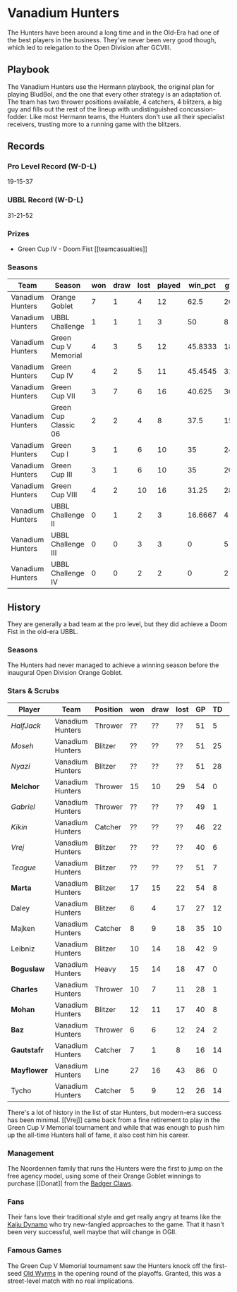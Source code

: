 # Vanadium Hunters

The Hunters have been around a long time and in the Old-Era had one of the best players in the business. They've never been very good though, which led to relegation to the Open Division after GCVIII.

## Playbook

The Vanadium Hunters use the Hermann playbook, the original plan for playing BludBol, and the one that every other strategy is an adaptation of. The team has two thrower positions available, 4 catchers, 4 blitzers, a big guy and fills out the rest of the lineup with undistinguished concussion-fodder. Like most Hermann teams, the Hunters don't use all their specialist receivers, trusting more to a running game with the blitzers.

## Records

### Pro Level Record (W-D-L)

19-15-37

### UBBL Record (W-D-L)

31-21-52

### Prizes

* Green Cup IV - Doom Fist [[teamcasualties]]

### Seasons

| Team             | Season               | won  | draw | lost | played | win_pct | gf   | ga   | cas  | tcdiff | ff   |
|------------------|----------------------|------|------|------|--------|---------|------|------|------|--------|------|
| Vanadium Hunters | Orange Goblet        |    7 |    1 |    4 |     12 |    62.5 |   26 |   21 |   21 |      6 |    4 |
| Vanadium Hunters | UBBL Challenge       |    1 |    1 |    1 |      3 |      50 |    8 |    7 |    7 |      2 |    0 |
| Vanadium Hunters | Green Cup V Memorial |    4 |    3 |    5 |     12 | 45.8333 |   18 |   21 |   14 |     -4 |    2 |
| Vanadium Hunters | Green Cup IV         |    4 |    2 |    5 |     11 | 45.4545 |   31 |   25 |   40 |     30 |   -1 |
| Vanadium Hunters | Green Cup VII        |    3 |    7 |    6 |     16 |  40.625 |   30 |   37 |   27 |      7 |    2 |
| Vanadium Hunters | Green Cup Classic 06 |    2 |    2 |    4 |      8 |    37.5 |   15 |   19 |   10 |     -3 |    1 |
| Vanadium Hunters | Green Cup I          |    3 |    1 |    6 |     10 |      35 |   24 |   27 |   16 |     -6 |    1 |
| Vanadium Hunters | Green Cup III        |    3 |    1 |    6 |     10 |      35 |   20 |   23 |   19 |      3 |   -1 |
| Vanadium Hunters | Green Cup VIII       |    4 |    2 |   10 |     16 |   31.25 |   28 |   40 |   16 |    -13 |   -1 |
| Vanadium Hunters | UBBL Challenge II    |    0 |    1 |    2 |      3 | 16.6667 |    4 |    8 |    2 |     -6 |   -1 |
| Vanadium Hunters | UBBL Challenge III   |    0 |    0 |    3 |      3 |       0 |    5 |   10 |    1 |     -1 |   -2 |
| Vanadium Hunters | UBBL Challenge IV    |    0 |    0 |    2 |      2 |       0 |    2 |    8 |    0 |     -2 |   -1 |

## History

They are generally a bad team at the pro level, but they did achieve a Doom Fist in the old-era UBBL. 

### Seasons

The Hunters had never managed to achieve a winning season before the inaugural Open Division Orange Goblet.

### Stars & Scrubs

| Player     | Team             | Position | won  | draw | lost | GP   | TD   | Comp | Ints | BH   | SI   | Ki   | MVP  | SPP  |
|------------|------------------|----------|------|------|------|------|------|------|------|------|------|------|------|------|
| *HalfJack* | Vanadium Hunters | Thrower |  ?? | ?? | ?? | 51 | 5 | 84 | 0 | 1 | 1 | 0 | 5 | 128 |
| *Moseh* | Vanadium Hunters | Blitzer |  ?? | ?? | ?? | 51 | 25 | 9 | 2 | 6 | 1 | 0 | 4 | 122 |
| *Nyazi* | Vanadium Hunters | Blitzer | ?? | ?? | ?? | 51 | 28 | 5 | 1 | 7 | 3 | 0 | 2 | 121 |
| **Melchor**   | Vanadium Hunters | Thrower  |   15 |   10 |   29 |   54 |    0 |   66 |    0 |    2 |    0 |    0 |    7 |  105 |
| *Gabriel* | Vanadium Hunters | Thrower | ?? | ?? | ?? | 49 | 1 | 62 | 0 | 1 | 1 | 0 | 6 | 99 |
| *Kikin* | Vanadium Hunters | Catcher |  ?? | ?? | ?? | 46 | 22 | 5 | 0 | 0 | 0 | 5 | 98 |
| *Vrej* | Vanadium Hunters | Blitzer | ?? | ?? | ?? | 40 | 6 | 1 | 0 | 10 | 11 | 1 | 6 | 93 |
| *Teague* | Vanadium Hunters | Blitzer |  ?? | ?? | ?? | 51 | 7 | 0 | 1 | 7 | 5 | 5 | 6 | 87 |
| **Marta**     | Vanadium Hunters | Blitzer  |   17 |   15 |   22 |   54 |    8 |    0 |    3 |   11 |    7 |    2 |    2 |   80 |
| Daley    | Vanadium Hunters | Blitzer  |    6 |    4 |   17 |   27 |   12 |    0 |    1 |    2 |    1 |    1 |    3 |   61 |
| Majken   | Vanadium Hunters | Catcher  |    8 |    9 |   18 |   35 |   10 |    3 |    0 |    0 |    0 |    0 |    5 |   58 |
| Leibniz  | Vanadium Hunters | Blitzer  |   10 |   14 |   18 |   42 |    9 |    1 |    0 |    2 |    2 |    1 |    4 |   58 |
| **Boguslaw**  | Vanadium Hunters | Heavy     |   15 |   14 |   18 |   47 |    0 |    1 |    0 |   16 |    6 |    0 |    2 |   55 |
| **Charles**   | Vanadium Hunters | Thrower  |   10 |    7 |   11 |   28 |    1 |   22 |    0 |    1 |    2 |    0 |    4 |   51 |
| **Mohan**     | Vanadium Hunters | Blitzer  |   12 |   11 |   17 |   40 |    8 |    2 |    0 |    4 |    1 |    0 |    3 |   51 |
| **Baz**       | Vanadium Hunters | Thrower  |    6 |    6 |   12 |   24 |    2 |   29 |    0 |    2 |    0 |    0 |    2 |   49 |
| **Gautstafr** | Vanadium Hunters | Catcher  |    7 |    1 |    8 |   16 |   14 |    2 |    2 |    0 |    0 |    0 |    0 |   48 |
| **Mayflower** | Vanadium Hunters | Line  |   27 |   16 |   43 |   86 |    0 |    2 |    2 |    5 |    0 |    1 |    6 |   48 |
| Tycho    | Vanadium Hunters | Catcher  |    5 |    9 |   12 |   26 |   14 |    2 |    1 |    0 |    0 |    0 |    0 |   46 |

There's a lot of history in the list of star Hunters, but modern-era success has been minimal. [[Vrej]] came back from a fine retirement to play in the Green Cup V Memorial tournament and while that was enough to push him up the all-time Hunters hall of fame, it also cost him his career.

### Management

The Noordennen family that runs the Hunters were the first to jump on the free agency model, using some of their Orange Goblet winnings to purchase [[Donat]] from the [Badger Claws](badgerclaws).

### Fans

Their fans love their traditional style and get really angry at teams like the [Kaiju Dynamo](kaijudynamo) who try new-fangled approaches to the game. That it hasn't been very successful, well maybe that will change in OGII.

### Famous Games

The Green Cup V Memorial tournament saw the Hunters knock off the first-seed [Old Wyrms](oldwyrms) in the opening round of the playoffs. Granted, this was a street-level match with no real implications.